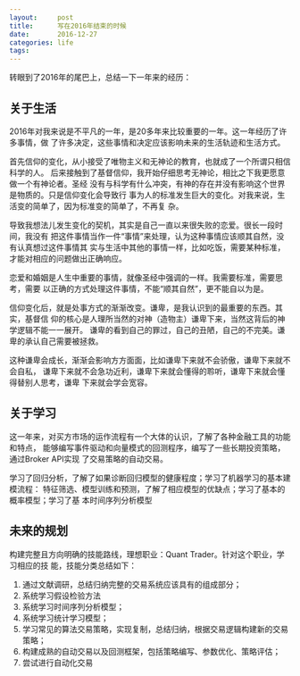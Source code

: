 ```yaml
---
layout:     post
title:      写在2016年结束的时候
date:       2016-12-27
categories: life
tags:
---
```


转眼到了2016年的尾巴上，总结一下一年来的经历：

## 关于生活

2016年对我来说是不平凡的一年，是20多年来比较重要的一年。这一年经历了许多事情，做
了许多决定，这些事情和决定应该影响未来的生活轨迹和生活方式。

首先信仰的变化，从小接受了唯物主义和无神论的教育，也就成了一个所谓只相信科学的人。
后来接触到了基督信仰，我开始仔细思考无神论，相比之下我更愿意做一个有神论者。圣经
没有与科学有什么冲突，有神的存在并没有影响这个世界是物质的。只是信仰变化会导致行
事为人的标准发生巨大的变化。对我来说，生活变的简单了，因为标准变的简单了，不再复
杂。

导致我想法儿发生变化的契机，其实是自己一直以来很失败的恋爱。很长一段时间，我没有
把这件事情当作一件“事情”来处理，认为这种事情应该顺其自然，没有认真想过这件事情其
实与生活中其他的事情一样，比如吃饭，需要某种标准，才能对相应的问题做出正确响应。

恋爱和婚姻是人生中重要的事情，就像圣经中强调的一样。我需要标准，需要思考，需要
以正确的方式处理这件事情，不能“顺其自然”，更不能自以为是。

信仰变化后，就是处事方式的渐渐改变。谦卑，是我认识到的最重要的东西。其实，基督信
仰的核心是人理所当然的对神（造物主）谦卑下来，当然这背后的神学逻辑不能一一展开。
谦卑的看到自己的罪过，自己的丑陋，自己的不完美。谦卑的承认自己需要被拯救。

这种谦卑会成长，渐渐会影响方方面面，比如谦卑下来就不会骄傲，谦卑下来就不会自私，
谦卑下来就不会急功近利，谦卑下来就会懂得的聆听，谦卑下来就会懂得替别人思考，谦卑
下来就会学会宽容。

## 关于学习

这一年来，对买方市场的运作流程有一个大体的认识，了解了各种金融工具的功能和特点，
能够编写事件驱动和向量模式的回测程序，编写了一些长期投资策略，通过Broker API实现
了交易策略的自动交易。

学习了回归分析，了解了如果诊断回归模型的健康程度；学习了机器学习的基本建模流程：
特征筛选、模型训练和预测，了解了相应模型的优缺点；学习了基本的概率模型；学习了基
本时间序列分析模型

## 未来的规划

构建完整且方向明确的技能路线，理想职业：Quant Trader。针对这个职业，学习相应的技
能，技能分类总结如下：

1. 通过文献调研，总结归纳完整的交易系统应该具有的组成部分；
2. 系统学习假设检验方法
3. 系统学习时间序列分析模型；
4. 系统学习统计学习模型；
5. 学习常见的算法交易策略，实现复制，总结归纳，根据交易逻辑构建新的交易策略；
6. 构建成熟的自动交易以及回测框架，包括策略编写、参数优化、策略评估；
7. 尝试进行自动化交易


